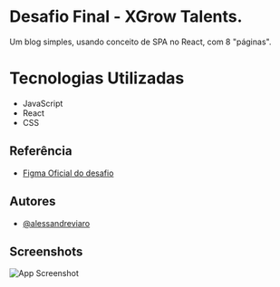 # Desafio Final - XGrow Talents.

Um blog simples, usando conceito de SPA no React, com 8 "páginas". 

# Tecnologias Utilizadas

- JavaScript
- React
- CSS

## Referência

 - [Figma Oficial do desafio](https://www.figma.com/file/vB3LT6pN3uIVlCxBLRa7rR/Avaliação-K-12?type=design&node-id=0-1&mode=design)


## Autores

- [@alessandreviaro](https://github.com/alessandreviaro)


## Screenshots

![App Screenshot](https://via.placeholder.com/468x300?text=App+Screenshot+Here)